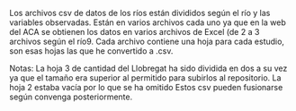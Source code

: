 Los archivos csv de datos de los ríos están divididos según el río y las variables observadas. 
Están en varios archivos cada uno ya que en la web del ACA se obtienen los datos en varios archivos de Excel (de 2 a 3 archivos según el río9. 
Cada archivo contiene una hoja para cada estudio, son esas hojas las que he convertido a .csv. 

Notas: La hoja 3 de cantidad del Llobregat ha sido dividida en dos a su vez ya que el tamaño era superior al permitido para subirlos al repositorio. La hoja 2 estaba vacía por lo que se ha omitido
Estos csv pueden fusionarse según convenga posteriormente. 

